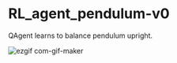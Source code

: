 # RL_agent_pendulum-v0
QAgent learns to balance pendulum upright.


![ezgif com-gif-maker](https://user-images.githubusercontent.com/39532087/125336318-42ffd380-e36b-11eb-8c07-9709b01afced.gif)



